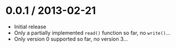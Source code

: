 0.0.1 / 2013-02-21
==================

 - Initial release
 - Only a partially implemented `read()` function so far, no `write()`...
 - Only version 0 supported so far, no version 3...
